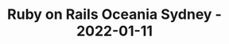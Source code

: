 ---
layout: post
title: Ruby on Rails Oceania Sydney - 2022-01-11
datetime: '2022-01-11T02:00:00-05:00'
name: Ruby on Rails Oceania Sydney
external_url: https://www.meetup.com/Ruby-On-Rails-Oceania-Sydney/events/bwxdqsydccbpb/
online_event: false
year_month: 2022-01
---